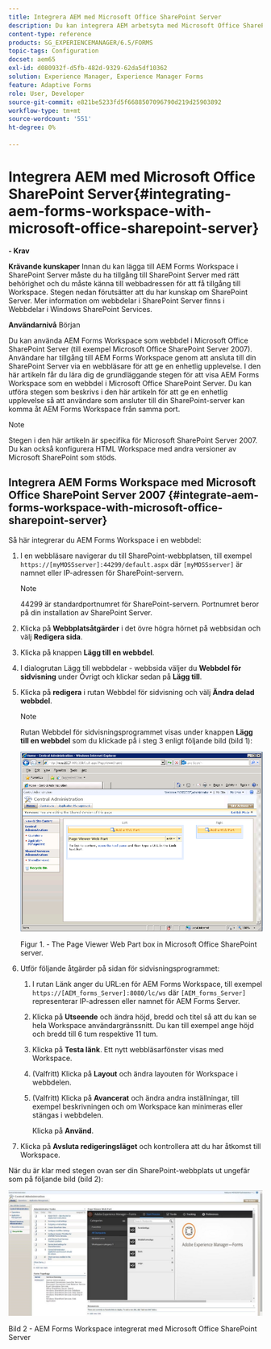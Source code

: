 ```yaml
---
title: Integrera AEM med Microsoft Office SharePoint Server
description: Du kan integrera AEM arbetsyta med Microsoft Office SharePoint Server.
content-type: reference
products: SG_EXPERIENCEMANAGER/6.5/FORMS
topic-tags: Configuration
docset: aem65
exl-id: d080932f-d5fb-482d-9329-62da5df10362
solution: Experience Manager, Experience Manager Forms
feature: Adaptive Forms
role: User, Developer
source-git-commit: e821be5233fd5f6688507096790d219d25903892
workflow-type: tm+mt
source-wordcount: '551'
ht-degree: 0%

---
```


# Integrera AEM med Microsoft Office SharePoint Server{#integrating-aem-forms-workspace-with-microsoft-office-sharepoint-server}

**- Krav**

**Krävande kunskaper**
Innan du kan lägga till AEM Forms Workspace i SharePoint Server måste du ha tillgång till SharePoint Server med rätt behörighet och du måste känna till webbadressen för att få tillgång till Workspace. Stegen nedan förutsätter att du har kunskap om SharePoint Server. Mer information om webbdelar i SharePoint Server finns i Webbdelar i Windows SharePoint Services.

**Användarnivå**
Början

Du kan använda AEM Forms Workspace som webbdel i Microsoft Office SharePoint Server (till exempel Microsoft Office SharePoint Server 2007). Användare har tillgång till AEM Forms Workspace genom att ansluta till din SharePoint Server via en webbläsare för att ge en enhetlig upplevelse. I den här artikeln får du lära dig de grundläggande stegen för att visa AEM Forms Workspace som en webbdel i Microsoft Office SharePoint Server. Du kan utföra stegen som beskrivs i den här artikeln för att ge en enhetlig upplevelse så att användare som ansluter till din SharePoint-server kan komma åt AEM Forms Workspace från samma port.

>[!NOTE]
>
>Stegen i den här artikeln är specifika för Microsoft SharePoint Server 2007. Du kan också konfigurera HTML Workspace med andra versioner av Microsoft SharePoint som stöds.

## Integrera AEM Forms Workspace med Microsoft Office SharePoint Server 2007 {#integrate-aem-forms-workspace-with-microsoft-office-sharepoint-server}

Så här integrerar du AEM Forms Workspace i en webbdel:

1. I en webbläsare navigerar du till SharePoint-webbplatsen, till exempel `https://[myMOSSserver]:44299/default.aspx` där `[myMOSSserver]` är namnet eller IP-adressen för SharePoint-servern.

   >[!NOTE]
   >
   >44299 är standardportnumret för SharePoint-servern. Portnumret beror på din installation av SharePoint Server.

1. Klicka på **Webbplatsåtgärder** i det övre högra hörnet på webbsidan och välj **Redigera sida**.
1. Klicka på knappen **Lägg till en webbdel**.
1. I dialogrutan Lägg till webbdelar - webbsida väljer du **Webbdel för sidvisning** under Övrigt och klickar sedan på **Lägg till**.
1. Klicka på **redigera** i rutan Webbdel för sidvisning och välj **Ändra delad webbdel**.

   >[!NOTE]
   >
   >Rutan Webbdel för sidvisningsprogrammet visas under knappen **Lägg till en webbdel** som du klickade på i steg 3 enligt följande bild (bild 1):

   ![Rutan Webbdel för sidvisning i Microsoft Office SharePoint-servern.](assets/page-viewer-web-part-box-in-microsoft-office-sharepoint-server.png)

   Figur 1. - The Page Viewer Web Part box in Microsoft Office SharePoint server.

1. Utför följande åtgärder på sidan för sidvisningsprogrammet:

   1. I rutan Länk anger du URL:en för AEM Forms Workspace, till exempel `https://[AEM_forms_Server]:8080/lc/ws` där `[AEM_forms_Server]` representerar IP-adressen eller namnet för AEM Forms Server.
   1. Klicka på **Utseende** och ändra höjd, bredd och titel så att du kan se hela Workspace användargränssnitt. Du kan till exempel ange höjd och bredd till 6 tum respektive 11 tum.
   1. Klicka på **Testa länk**. Ett nytt webbläsarfönster visas med Workspace.
   1. (Valfritt) Klicka på **Layout** och ändra layouten för Workspace i webbdelen.
   1. (Valfritt) Klicka på **Avancerat** och ändra andra inställningar, till exempel beskrivningen och om Workspace kan minimeras eller stängas i webbdelen.

      Klicka på **Använd**.

1. Klicka på **Avsluta redigeringsläget** och kontrollera att du har åtkomst till Workspace.

När du är klar med stegen ovan ser din SharePoint-webbplats ut ungefär som på följande bild (bild 2):

![AEM Forms Workspace integrerat med Microsoft Office SharePoint Server](assets/aem-forms-workspace.jpg)

Bild 2 - AEM Forms Workspace integrerat med Microsoft Office SharePoint Server
